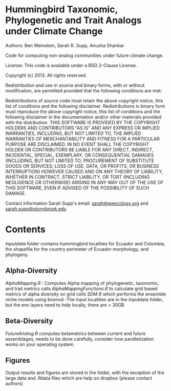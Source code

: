 Hummingbird Taxonomic, Phylogenetic and Trait Analogs under Climate Change
============

Authors: Ben Weinstein, Sarah R. Supp, Anusha Shankar

Code for computing non-analog communities under future climate change.

License: This code is available under a BSD 2-Clause License.

Copyright (c) 2013. All rights reserved.

Redistribution and use in source and binary forms, with or without modification, are permitted provided that the following conditions are met:

Redistributions of source code must retain the above copyright notice, this list of conditions and the following disclaimer. Redistributions in binary form must reproduce the above copyright notice, this list of conditions and the following disclaimer in the documentation and/or other materials provided with the distribution. THIS SOFTWARE IS PROVIDED BY THE COPYRIGHT HOLDERS AND CONTRIBUTORS "AS IS" AND ANY EXPRESS OR IMPLIED WARRANTIES, INCLUDING, BUT NOT LIMITED TO, THE IMPLIED WARRANTIES OF MERCHANTABILITY AND FITNESS FOR A PARTICULAR PURPOSE ARE DISCLAIMED. IN NO EVENT SHALL THE COPYRIGHT HOLDER OR CONTRIBUTORS BE LIABLE FOR ANY DIRECT, INDIRECT, INCIDENTAL, SPECIAL, EXEMPLARY, OR CONSEQUENTIAL DAMAGES (INCLUDING, BUT NOT LIMITED TO, PROCUREMENT OF SUBSTITUTE GOODS OR SERVICES; LOSS OF USE, DATA, OR PROFITS; OR BUSINESS INTERRUPTION) HOWEVER CAUSED AND ON ANY THEORY OF LIABILITY, WHETHER IN CONTRACT, STRICT LIABILITY, OR TORT (INCLUDING NEGLIGENCE OR OTHERWISE) ARISING IN ANY WAY OUT OF THE USE OF THIS SOFTWARE, EVEN IF ADVISED OF THE POSSIBILITY OF SUCH DAMAGE.

Contact information Sarah Supp's email: sarah@weecology.org and sarah.supp@stonybrook.edu


Contents
=================================

_Inputdata_ folder contains hummingbird localities for Ecuador and Colombia, the shapefile for the country perimeter of Ecuador
morphology, and phylogeny. 

Alpha-Diversity
---------------
_AlphaMapping.R_ : Computes Alpha mapping of phylogenetic, taxonomic, and trait metrics
calls _AlphaMappingFunctions.R_ to calculate grid based metrics of alpha diversity on grid cells
_SDM.R_ which performs the ensemble niche models using biomod
-The input localities are in the Inputdata folder, but the env layers need to help locally, there are > 30GB

Beta-Diversity
------------
_FutureAnalog.R_ computes betametrics between current and future assemblages, needs to be done carefully, consider how parallelization works on your operating system. 

Figures
--------------
Output results and figures are stored in the folder, with the exception of the large data and .Rdata files which are help on dropbox (please contact authors)
